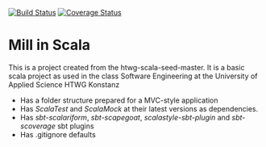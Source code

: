 [![Build Status](https://travis-ci.org/Slimtoni/de.htwg.se.Mill.svg?branch=master)](https://travis-ci.org/Slimtoni/de.htwg.se.Mill)
[![Coverage Status](https://coveralls.io/repos/github/Slimtoni/de.htwg.se.Mill/badge.svg?branch=master)](https://coveralls.io/github/Slimtoni/de.htwg.se.Mill?branch=Mill13-ModelTests)

Mill in Scala
=========================

This is a project created from the htwg-scala-seed-master. It is a basic scala project as used in the
class Software Engineering at the University of Applied Science HTWG Konstanz

* Has a folder structure prepared for a MVC-style application
* Has *ScalaTest* and *ScalaMock* at their latest versions as dependencies.
* Has *sbt-scalariform*, *sbt-scapegoat*, *scalastyle-sbt-plugin* and *sbt-scoverage* sbt plugins
* Has .gitignore defaults

